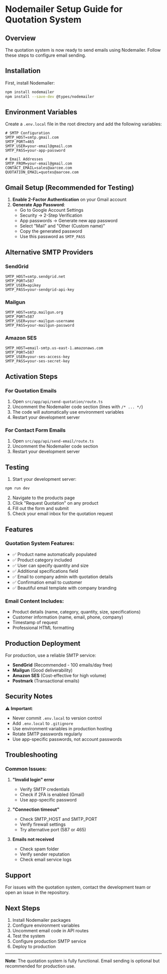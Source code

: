 # Nodemailer Setup Guide for Quotation System

## Overview
The quotation system is now ready to send emails using Nodemailer. Follow these steps to configure email sending.

## Installation

First, install Nodemailer:
```bash
npm install nodemailer
npm install --save-dev @types/nodemailer
```

## Environment Variables

Create a `.env.local` file in the root directory and add the following variables:

```env
# SMTP Configuration
SMTP_HOST=smtp.gmail.com
SMTP_PORT=465
SMTP_USER=your-email@gmail.com
SMTP_PASS=your-app-password

# Email Addresses
SMTP_FROM=your-email@gmail.com
CONTACT_EMAIL=sales@aarcee.com
QUOTATION_EMAIL=quotes@aarcee.com
```

## Gmail Setup (Recommended for Testing)

1. **Enable 2-Factor Authentication** on your Gmail account
2. **Generate App Password**:
   - Go to Google Account Settings
   - Security → 2-Step Verification
   - App passwords → Generate new app password
   - Select "Mail" and "Other (Custom name)"
   - Copy the generated password
   - Use this password as `SMTP_PASS`

## Alternative SMTP Providers

### SendGrid
```env
SMTP_HOST=smtp.sendgrid.net
SMTP_PORT=587
SMTP_USER=apikey
SMTP_PASS=your-sendgrid-api-key
```

### Mailgun
```env
SMTP_HOST=smtp.mailgun.org
SMTP_PORT=587
SMTP_USER=your-mailgun-username
SMTP_PASS=your-mailgun-password
```

### Amazon SES
```env
SMTP_HOST=email-smtp.us-east-1.amazonaws.com
SMTP_PORT=587
SMTP_USER=your-ses-access-key
SMTP_PASS=your-ses-secret-key
```

## Activation Steps

### For Quotation Emails

1. Open `src/app/api/send-quotation/route.ts`
2. Uncomment the Nodemailer code section (lines with `/* ... */`)
3. The code will automatically use environment variables
4. Restart your development server

### For Contact Form Emails

1. Open `src/app/api/send-email/route.ts`
2. Uncomment the Nodemailer code section
3. Restart your development server

## Testing

1. Start your development server:
```bash
npm run dev
```

2. Navigate to the products page
3. Click "Request Quotation" on any product
4. Fill out the form and submit
5. Check your email inbox for the quotation request

## Features

### Quotation System Features:
- ✅ Product name automatically populated
- ✅ Product category included
- ✅ User can specify quantity and size
- ✅ Additional specifications field
- ✅ Email to company admin with quotation details
- ✅ Confirmation email to customer
- ✅ Beautiful email template with company branding

### Email Content Includes:
- Product details (name, category, quantity, size, specifications)
- Customer information (name, email, phone, company)
- Timestamp of request
- Professional HTML formatting

## Production Deployment

For production, use a reliable SMTP service:
- **SendGrid** (Recommended - 100 emails/day free)
- **Mailgun** (Good deliverability)
- **Amazon SES** (Cost-effective for high volume)
- **Postmark** (Transactional emails)

## Security Notes

⚠️ **Important**:
- Never commit `.env.local` to version control
- Add `.env.local` to `.gitignore`
- Use environment variables in production hosting
- Rotate SMTP passwords regularly
- Use app-specific passwords, not account passwords

## Troubleshooting

### Common Issues:

1. **"Invalid login" error**
   - Verify SMTP credentials
   - Check if 2FA is enabled (Gmail)
   - Use app-specific password

2. **"Connection timeout"**
   - Check SMTP_HOST and SMTP_PORT
   - Verify firewall settings
   - Try alternative port (587 or 465)

3. **Emails not received**
   - Check spam folder
   - Verify sender reputation
   - Check email service logs

## Support

For issues with the quotation system, contact the development team or open an issue in the repository.

## Next Steps

1. Install Nodemailer packages
2. Configure environment variables
3. Uncomment email code in API routes
4. Test the system
5. Configure production SMTP service
6. Deploy to production

---

**Note**: The quotation system is fully functional. Email sending is optional but recommended for production use.
